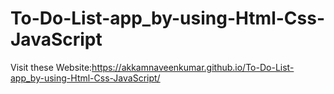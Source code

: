 # To-Do-List-app_by-using-Html-Css-JavaScript
Visit these Website:https://akkamnaveenkumar.github.io/To-Do-List-app_by-using-Html-Css-JavaScript/
